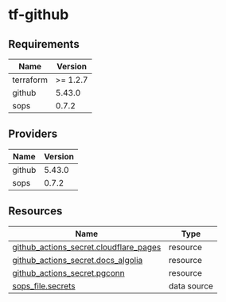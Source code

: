 # tf-github

<!-- BEGIN_TF_DOCS -->
## Requirements

| Name | Version |
|------|---------|
| terraform | >= 1.2.7 |
| github | 5.43.0 |
| sops | 0.7.2 |

## Providers

| Name | Version |
|------|---------|
| github | 5.43.0 |
| sops | 0.7.2 |

## Resources

| Name | Type |
|------|------|
| [github_actions_secret.cloudflare_pages](https://registry.terraform.io/providers/integrations/github/5.43.0/docs/resources/actions_secret) | resource |
| [github_actions_secret.docs_algolia](https://registry.terraform.io/providers/integrations/github/5.43.0/docs/resources/actions_secret) | resource |
| [github_actions_secret.pgconn](https://registry.terraform.io/providers/integrations/github/5.43.0/docs/resources/actions_secret) | resource |
| [sops_file.secrets](https://registry.terraform.io/providers/carlpett/sops/0.7.2/docs/data-sources/file) | data source |
<!-- END_TF_DOCS -->
